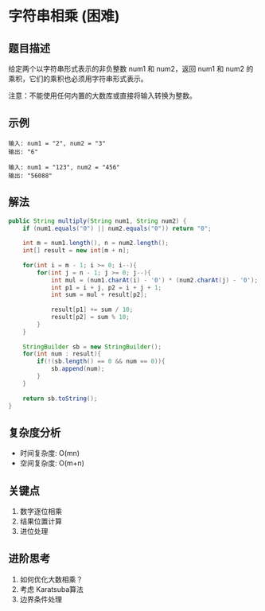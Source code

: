 # 字符串相乘 (困难)

## 题目描述
给定两个以字符串形式表示的非负整数 num1 和 num2，返回 num1 和 num2 的乘积，它们的乘积也必须用字符串形式表示。

注意：不能使用任何内置的大数库或直接将输入转换为整数。

## 示例
```
输入: num1 = "2", num2 = "3"
输出: "6"

输入: num1 = "123", num2 = "456"
输出: "56088"
```

## 解法
```java
public String multiply(String num1, String num2) {
    if (num1.equals("0") || num2.equals("0")) return "0";
    
    int m = num1.length(), n = num2.length();
    int[] result = new int[m + n];
    
    for(int i = m - 1; i >= 0; i--){
        for(int j = n - 1; j >= 0; j--){
            int mul = (num1.charAt(i) - '0') * (num2.charAt(j) - '0');
            int p1 = i + j, p2 = i + j + 1;
            int sum = mul + result[p2];
            
            result[p1] += sum / 10;
            result[p2] = sum % 10;
        }
    }
    
    StringBuilder sb = new StringBuilder();
    for(int num : result){
        if(!(sb.length() == 0 && num == 0)){
            sb.append(num);
        }
    }
    
    return sb.toString();
}
```

## 复杂度分析
- 时间复杂度: O(mn)
- 空间复杂度: O(m+n)

## 关键点
1. 数字逐位相乘
2. 结果位置计算
3. 进位处理

## 进阶思考
1. 如何优化大数相乘？
2. 考虑 Karatsuba算法
3. 边界条件处理
